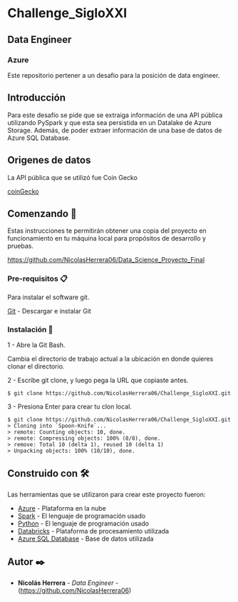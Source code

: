 # Challenge_SigloXXI
## Data Engineer
### Azure

Este repositorio pertener a un desafio para la posición de data engineer. 

## **Introducción**

Para este desafío se pide que se extraiga información de una API pública utilizando PySpark 
y que esta sea persistida en un Datalake de Azure Storage. 
Además, de poder extraer información de una base de datos de Azure SQL Database. 

## Origenes de datos

La API pública que se utilizó fue Coin Gecko

[coinGecko](https://www.coingecko.com/api/documentation) 

## Comenzando 🚀

Estas instrucciones te permitirán obtener una copia del proyecto en funcionamiento en tu máquina local para propósitos de desarrollo y pruebas.

https://github.com/NicolasHerrera06/Data_Science_Proyecto_Final


### Pre-requisitos 📋

Para instalar el software git.

[Git](https://git-scm.com/downloads) - Descargar e instalar Git

### Instalación 🔧

1 - Abre la Git Bash.

Cambia el directorio de trabajo actual a la ubicación en donde quieres clonar el directorio.

2 - Escribe git clone, y luego pega la URL que copiaste antes.

```
$ git clone https://github.com/NicolasHerrera06/Challenge_SigloXXI.git
```

3 - Presiona Enter para crear tu clon local.

```
$ git clone https://github.com/NicolasHerrera06/Challenge_SigloXXI.git
> Cloning into `Spoon-Knife`...
> remote: Counting objects: 10, done.
> remote: Compressing objects: 100% (8/8), done.
> remove: Total 10 (delta 1), reused 10 (delta 1)
> Unpacking objects: 100% (10/10), done.
```


## Construido con 🛠️

Las herramientas que se utilizaron para crear este  proyecto fueron:


* [Azure](https://azure.microsoft.com/es-es/) - Plataforma en la nube
* [Spark](https://spark.apache.org/docs/latest/api/python/index.html) - El lenguaje de programación usado
* [Python](https://www.python.org/) - El lenguaje de programación usado
* [Databricks](https://azure.microsoft.com/es-es/products/databricks) - Plataforma de procesamiento utilizada
* [Azure SQL Database](https://azure.microsoft.com/en-us/products/azure-sql/database) - Base de datos utilizada

## Autor ✒️
* **Nicolás Herrera** - *Data Engineer* - (https://github.com/NicolasHerrera06)
